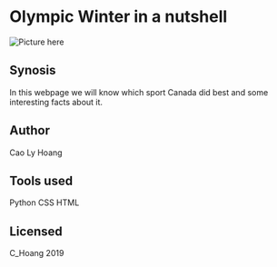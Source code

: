 # Olympic Winter in a nutshell

![Picture here](USvsCA.jpg)
 
## Synosis 

In this webpage we will know which sport Canada did best and some interesting facts about it.

## Author

Cao Ly Hoang

## Tools used

Python
CSS
HTML

## Licensed

C_Hoang 2019

